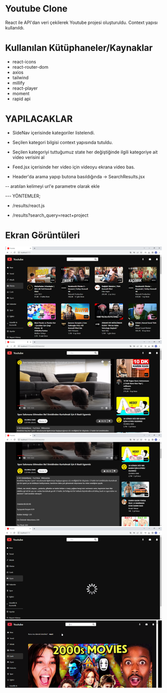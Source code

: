 # Youtube Clone
React ile API'dan veri çekilerek Youtube projesi oluşturuldu.
Context yapısı kullanıldı.


# Kullanılan Kütüphaneler/Kaynaklar
- react-icons
- react-router-dom
- axios
- tailwind
- millify
- react-player
- moment
- rapid api

# YAPILACAKLAR

- SideNav içerisinde kategoriler listelendi.

- Seçilen kategori bilgisi context yapısında tutuldu.

- Seçilen kategoriyi tuttuğumuz state her değiştiğinde ilgili kategoriye ait video verisini al

- Feed.jsx içerisinde her video için videoyu ekrana video bas.

- Header'da arama yapıp butona basıldığında -> SearchResults.jsx

-- aratılan kelimeyi url'e parametre olarak ekle
  
--- YÖNTEMLER;

- /results/react.js

- /results?search_query=react+project


# Ekran Görüntüleri

![](./src/assets/screen1.png)
![](./src/assets/screen2.png)
![](./src/assets/screen3.png)
![](./src/assets/screen4.png)
![](./src/assets/screen5.png)
